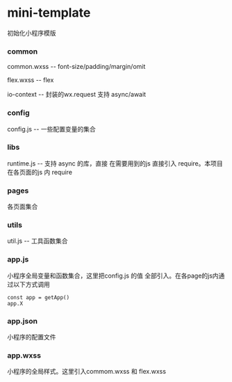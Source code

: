 # mini-template
初始化小程序模版

### common
 
common.wxss -- font-size/padding/margin/omit

flex.wxss -- flex

io-context -- 封装的wx.request 支持 async/await

### config

config.js -- 一些配置变量的集合

### libs

runtime.js -- 支持 async 的库，直接 在需要用到的js 直接引入 require。本项目在各页面的js 内 require 

### pages

各页面集合

### utils

util.js -- 工具函数集合

### app.js

小程序全局变量和函数集合，这里把config.js 的值 全部引入。在各page的js内通过以下方式调用 
```
const app = getApp()
app.X 
```

### app.json

小程序的配置文件

### app.wxss 

小程序的全局样式。这里引入commom.wxss 和 flex.wxss